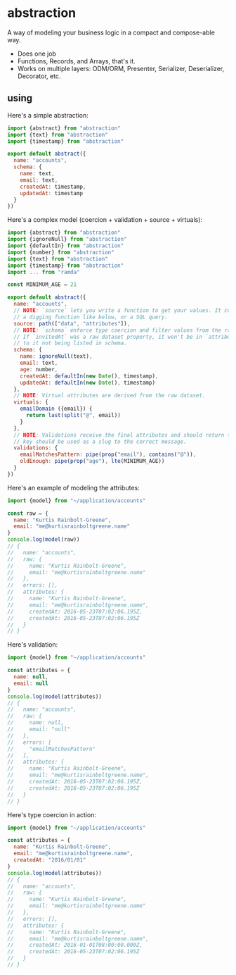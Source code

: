 # abstraction

A way of modeling your business logic in a compact and compose-able way.

  - Does one job
  - Functions, Records, and Arrays, that's it.
  - Works on multiple layers: ODM/ORM, Presenter, Serializer, Deserializer, Decorator, etc.


## using

Here's a simple abstraction:

``` javascript
import {abstract} from "abstraction"
import {text} from "abstraction"
import {timestamp} from "abstraction"

export default abstract({
  name: "accounts",
  schema: {
    name: text,
    email: text,
    createdAt: timestamp,
    updatedAt: timestamp
  }
})
```

Here's a complex model (coercion + validation + source + virtuals):

``` javascript
import {abstract} from "abstraction"
import {ignoreNull} from "abstraction"
import {defaultIn} from "abstraction"
import {number} from "abstraction"
import {text} from "abstraction"
import {timestamp} from "abstraction"
import ... from "ramda"

const MINIMUM_AGE = 21

export default abstract({
  name: "accounts",
  // NOTE: `source` lets you write a function to get your values. It could be
  // a digging function like below, or a SQL query.
  source: path(["data", "attributes"]),
  // NOTE: `schema` enforce type coercion and filter values from the raw dataset.
  // If `invitedAt` was a raw dataset property, it won't be in `attributes` due
  // to it not being listed in schema.
  schema: {
    name: ignoreNull(text),
    email: text,
    age: number,
    createdAt: defaultIn(new Date(), timestamp),
    updatedAt: defaultIn(new Date(), timestamp)
  },
  // NOTE: Virtual attributes are derived from the raw dataset.
  virtuals: {
    emailDomain ({email}) {
      return last(split("@", email))
    }
  },
  // NOTE: Validations receive the final attributes and should return true. the
  // key should be used as a slug to the correct message.
  validations: {
    emailMatchesPattern: pipe(prop("email"), contains("@")),
    oldEnough: pipe(prop("age"), lte(MINIMUM_AGE))
  }
})
```

Here's an example of modeling the attributes:

``` javascript
import {model} from "~/application/accounts"

const raw = {
  name: "Kurtis Rainbolt-Greene",
  email: "me@kurtisrainboltgreene.name"
}
console.log(model(raw))
// {
//   name: "accounts",
//   raw: {
//     name: "Kurtis Rainbolt-Greene",
//     email: "me@kurtisrainboltgreene.name"
//   },
//   errors: [],
//   attributes: {
//     name: "Kurtis Rainbolt-Greene",
//     email: "me@kurtisrainboltgreene.name",
//     createdAt: 2016-05-23T07:02:06.195Z,
//     createdAt: 2016-05-23T07:02:06.195Z
//   }
// }
```

Here's validation:

``` javascript
import {model} from "~/application/accounts"

const attributes = {
  name: null,
  email: null
}
console.log(model(attributes))
// {
//   name: "accounts",
//   raw: {
//     name: null,
//     email: "null"
//   },
//   errors: [
//     "emailMatchesPattern"
//   ],
//   attributes: {
//     name: "Kurtis Rainbolt-Greene",
//     email: "me@kurtisrainboltgreene.name",
//     createdAt: 2016-05-23T07:02:06.195Z,
//     createdAt: 2016-05-23T07:02:06.195Z
//   }
// }
```

Here's type coercion in action:

``` javascript
import {model} from "~/application/accounts"

const attributes = {
  name: "Kurtis Rainbolt-Greene",
  email: "me@kurtisrainboltgreene.name",
  createdAt: "2016/01/01"
}
console.log(model(attributes))
// {
//   name: "accounts",
//   raw: {
//     name: "Kurtis Rainbolt-Greene",
//     email: "me@kurtisrainboltgreene.name"
//   },
//   errors: [],
//   attributes: {
//     name: "Kurtis Rainbolt-Greene",
//     email: "me@kurtisrainboltgreene.name",
//     createdAt: 2016-01-01T08:00:00.000Z,
//     createdAt: 2016-05-23T07:02:06.195Z
//   }
// }
```
